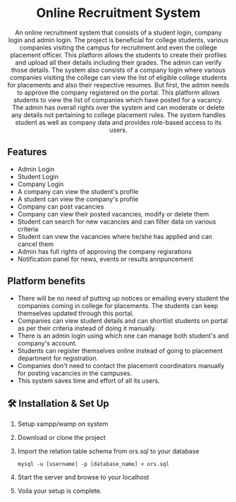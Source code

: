 <h1 align="center">Online Recruitment System</h1>
<p align="center">An online recruitment system that consists of a student login, company login and admin login. The project is beneficial for college students, various companies visiting the campus for recruitment and even the college placement officer. This platform allows the students to create their profiles and upload all their details including their grades. The admin can verify those details. The system also consists of a company login where various companies visiting the college can view the list of eligible college students for placements and also their respective resumes. But first, the admin needs to approve the company registered on the portal. This platform allows students to view the list of companies which have posted for a vacancy. The admin has overall rights over the system and can moderate or delete any details not pertaining to college placement rules. The system handles student as well as company data and provides role-based access to its users.</p>


## Features

- Admin Login
- Student Login
- Company Login
- A company can view the student's profile
- A student can view the company's profile
- Company can post vacancies
- Company can view their posted vacancies, modify or delete them
- Student can search for new vacancies and can filter data on various criteria
- Student can view the vacancies where he/she has applied and can cancel them
- Admin has full rights of approving the company regisrations
- Notification panel for news, events or results annpuncement


## Platform benefits

- There will be no need of putting up notices or emailing every student the companies coming in college for placements. The students can keep themselves updated through this portal.
- Companies can view student details and can shortlist students on portal as per their criteria instead of doing it manually.
- There is an admin login using which one can manage both student's and company's account.
- Students can register themselves online instead of going to placement department for registration.
- Companies don't need to contact the placement coordinators manually for posting vacancies in the campuses.
- This system saves time and effort of all its users.


## 🛠 Installation & Set Up

1. Setup xampp/wamp on system

2. Download or clone the project

3. Import the relation table schema from ors.sql to your database

    ```
    mysql -u [username] -p [database_name] < ors.sql
    ```

4. Start the server and browse to your localhost

5. Voila your setup is complete.